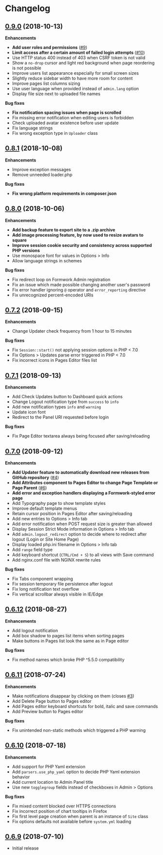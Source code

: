 # Changelog

## [0.9.0](https://github.com/giuscris/formwork/releases/tag/0.9.0) (2018-10-13)

**Enhancements**

 * **Add user roles and permissions** ([#9](https://github.com/giuscris/formwork/pull/9))
 * **Limit access after a certain amount of failed login attempts** ([#10](https://github.com/giuscris/formwork/pull/10))
 * Use HTTP status 400 instead of 403 when CSRF token is not valid
 * Show a `no-drop` cursor and light red background when page reordering is not possible
 * Improve users list appearance especially for small screen sizes
 * Slightly reduce sidebar width to have more room for content
 * Improve pages list columns sizing
 * Use user language when provided instead of `admin.lang` option
 * Display file size next to uploaded file names

**Bug fixes**

 * **Fix notification spacing issues when page is scrolled**
 * Fix missing error notification when editing users is forbidden
 * Check uploaded avatar existence before user update
 * Fix language strings
 * Fix wrong exception type in `Uploader` class

## [0.8.1](https://github.com/giuscris/formwork/releases/tag/0.8.1) (2018-10-08)

**Enhancements**

 * Improve exception messages
 * Remove unneeded loader.php

**Bug fixes**

 * **Fix wrong platform requirements in composer.json**

## [0.8.0](https://github.com/giuscris/formwork/releases/tag/0.8.0) (2018-10-06)

**Enhancements**

 * **Add backup feature to export site to a .zip archive**
 * **Add image processing feature, by now used to resize avatars to square**
 * **Improve session cookie security and consistency across supported PHP versions**
 * Use monospace font for values in Options > Info
 * Allow language strings in schemes

**Bug fixes**

 * Fix redirect loop on Formwork Admin registration
 * Fix an issue which made possible changing another user's password
 * Fix error handler ignoring `@` operator and `error_reporting` directive
 * Fix unrecognized percent-encoded URIs

## [0.7.2](https://github.com/giuscris/formwork/releases/tag/0.7.2) (2018-09-15)

**Enhancements**

 * Change Updater check frequency from 1 hour to 15 minutes

**Bug fixes**

 * Fix `Session::start()` not applying session options in PHP < 7.0
 * Fix Options > Updates parse error triggered in PHP < 7.0
 * Fix incorrect icons in Pages Editor files list

## [0.7.1](https://github.com/giuscris/formwork/releases/tag/0.7.1) (2018-09-13)

**Enhancements**

 * Add Check Updates button to Dashboard quick actions
 * Change Logout notification type from `success` to `info`
 * Add new notification types `info` and `warning`
 * Update icon font
 * Redirect to the Panel URI requested before login

**Bug fixes**

 * Fix Page Editor textarea always being focused after saving/reloading

## [0.7.0](https://github.com/giuscris/formwork/releases/tag/0.7.0) (2018-09-12)

**Enhancements**

 * **Add Updater feature to automatically download new releases from GitHub repository** ([#4](https://github.com/giuscris/formwork/pull/4))
 * **Add Attributes component to Pages Editor to change Page Template or Page Parent** ([#6](https://github.com/giuscris/formwork/pull/6))
 * **Add error and exception handlers displaying a Formwork-styled error page**
 * Add Typography page to show template styles
 * Improve default template menus
 * Retain cursor position in Pages Editor after saving/reloading
 * Add new entries to Options > Info tab
 * Add error notification when POST request size is greater than allowed
 * Display Session Strict Mode information in Options > Info tab
 * Add `admin.logout_redirect` option to decide where to redirect after logout (Login or Site Home Page)
 * Display loaded php.ini filename in Options > Info tab
 * Add `range` field type
 * Add keyboard shortcut (`CTRL/Cmd + S`) to all views with Save command
 * Add nginx.conf file with NGINX rewrite rules

**Bug fixes**

 * Fix Tabs component wrapping
 * Fix session temporary file persistence after logout
 * Fix long notification text overflow
 * Fix vertical scrollbar always visible in IE/Edge

## [0.6.12](https://github.com/giuscris/formwork/releases/tag/0.6.12) (2018-08-27)

**Enhancements**

 * Add logout notification
 * Add box shadow to pages list items when sorting pages
 * Make buttons in Pages list look the same as in Page editor

**Bug fixes**

 * Fix method names which broke PHP ^5.5.0 compatibility

## [0.6.11](https://github.com/giuscris/formwork/releases/tag/0.6.11) (2018-07-24)

**Enhancements**

 * Make notifications disappear by clicking on them (closes [#3](https://github.com/giuscris/formwork/issues/3))
 * Add Delete Page button to Pages editor
 * Add Pages editor keyboard shortcuts for bold, italic and save commands
 * Add Preview button to Pages editor

**Bug fixes**

 * Fix unintended non-static methods which triggered a PHP warning

## [0.6.10](https://github.com/giuscris/formwork/releases/tag/0.6.10) (2018-07-18)

**Enhancements**

 * Add support for PHP Yaml extension
 * Add `parsers.use_php_yaml` option to decide PHP Yaml extension behavior
 * Add current location to Admin Panel title
 * Use new `togglegroup` fields instead of checkboxes in Admin > Options

**Bug fixes**

 * Fix mixed content blocked over HTTPS connections
 * Fix incorrect position of chart tooltips in Firefox
 * Fix first level page creation when parent is an instance of `Site` class
 * Fix options defaults not available before `system.yml` loading

## [0.6.9](https://github.com/giuscris/formwork/releases/tag/0.6.9) (2018-07-10)

 * Initial release
